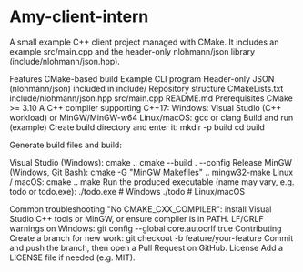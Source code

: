 # Amy-client-intern
A small example C++ client project managed with CMake. It includes an example src/main.cpp and the header-only nlohmann/json library (include/nlohmann/json.hpp).

Features
CMake-based build
Example CLI program
Header-only JSON (nlohmann/json) included in include/
Repository structure
CMakeLists.txt
include/nlohmann/json.hpp
src/main.cpp
README.md
Prerequisites
CMake >= 3.10
A C++ compiler supporting C++17:
Windows: Visual Studio (C++ workload) or MinGW/MinGW-w64
Linux/macOS: gcc or clang
Build and run (example)
Create build directory and enter it:
mkdir -p build
cd build

Generate build files and build:

Visual Studio (Windows): cmake .. cmake --build . --config Release
MinGW (Windows, Git Bash): cmake -G "MinGW Makefiles" .. mingw32-make
Linux / macOS: cmake .. make
Run the produced executable (name may vary, e.g. todo or todo.exe):
./todo.exe    # Windows
./todo        # Linux/macOS

Common troubleshooting
"No CMAKE_CXX_COMPILER": install Visual Studio C++ tools or MinGW, or ensure compiler is in PATH.
LF/CRLF warnings on Windows: git config --global core.autocrlf true
Contributing
Create a branch for new work: git checkout -b feature/your-feature
Commit and push the branch, then open a Pull Request on GitHub.
License
Add a LICENSE file if needed (e.g. MIT).